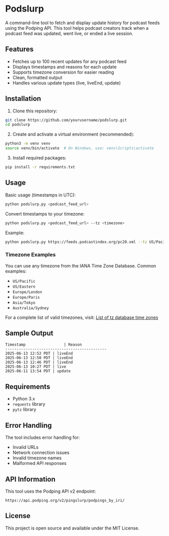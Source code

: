 # Podslurp

A command-line tool to fetch and display update history for podcast feeds using the Podping API. This tool helps podcast creators track when a podcast feed was updated, went live, or ended a live session.

## Features

- Fetches up to 100 recent updates for any podcast feed
- Displays timestamps and reasons for each update
- Supports timezone conversion for easier reading
- Clean, formatted output
- Handles various update types (live, liveEnd, update)

## Installation

1. Clone this repository:
```bash
git clone https://github.com/yourusername/podslurp.git
cd podslurp
```

2. Create and activate a virtual environment (recommended):
```bash
python3 -m venv venv
source venv/bin/activate  # On Windows, use: venv\Scripts\activate
```

3. Install required packages:
```bash
pip install -r requirements.txt
```

## Usage

Basic usage (timestamps in UTC):
```bash
python podslurp.py <podcast_feed_url>
```

Convert timestamps to your timezone:
```bash
python podslurp.py <podcast_feed_url> --tz <timezone>
```

Example:
```bash
python podslurp.py https://feeds.podcastindex.org/pc20.xml --tz US/Pacific
```

### Timezone Examples

You can use any timezone from the IANA Time Zone Database. Common examples:
- `US/Pacific`
- `US/Eastern`
- `Europe/London`
- `Europe/Paris`
- `Asia/Tokyo`
- `Australia/Sydney`

For a complete list of valid timezones, visit: [List of tz database time zones](https://en.wikipedia.org/wiki/List_of_tz_database_time_zones)

## Sample Output

```
Timestamp                 | Reason
---------------------------------------------
2025-06-13 12:52 PDT | liveEnd
2025-06-13 12:50 PDT | liveEnd
2025-06-13 12:46 PDT | liveEnd
2025-06-13 10:27 PDT | live
2025-06-11 13:54 PDT | update
```

## Requirements

- Python 3.x
- `requests` library
- `pytz` library

## Error Handling

The tool includes error handling for:
- Invalid URLs
- Network connection issues
- Invalid timezone names
- Malformed API responses

## API Information

This tool uses the Podping API v2 endpoint:
```
https://api.podping.org/v2/pingslurp/podpings_by_iri/
```

## License

This project is open source and available under the MIT License.
